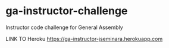 # ga-instructor-challenge
Instructor code challenge for General Assembly

LINK TO Heroku
https://ga-instructor-jseminara.herokuapp.com

